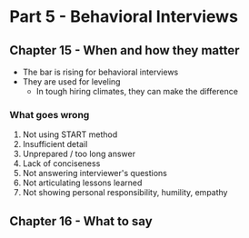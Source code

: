 # Part 5 - Behavioral Interviews

## Chapter 15 - When and how they matter

- The bar is rising for behavioral interviews
- They are used for leveling
  - In tough hiring climates, they can make the difference

### What goes wrong

1. Not using START method
2. Insufficient detail
3. Unprepared / too long answer
4. Lack of conciseness
5. Not answering interviewer's questions
6. Not articulating lessons learned
7. Not showing personal responsibility, humility, empathy

## Chapter 16 - What to say
